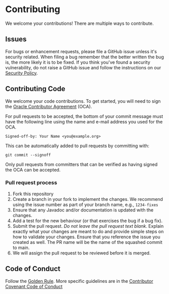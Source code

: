 # Contributing

We welcome your contributions! There are multiple ways to contribute.

## Issues
For bugs or enhancement requests, please file a GitHub issue unless it's security related. When filing a bug remember that the better written the bug is, the more likely it is to be fixed. If you think you've found a security vulnerability, do not raise a GitHub issue and follow the instructions on our [Security Policy](./SECURITY.md). 

## Contributing Code

We welcome your code contributions. To get started, you will need to sign the [Oracle Contributor Agreement](https://oca.opensource.oracle.com/) (OCA).

For pull requests to be accepted, the bottom of your commit message must have
the following line using the name and e-mail address you used for the OCA.

```
Signed-off-by: Your Name <you@example.org>
```

This can be automatically added to pull requests by committing with:

```
git commit --signoff
```

Only pull requests from committers that can be verified as having
signed the OCA can be accepted.

### Pull request process

1. Fork this repository
1. Create a branch in your fork to implement the changes. We recommend using
the issue number as part of your branch name, e.g., `1234-fixes`
1. Ensure that any Javadoc and/or documentation is updated with the changes.
1. Add a test for the new behaviour (or that exercises the bug if a bug fix).
1. Submit the pull request. *Do not leave the pull request text blank*. Explain exactly
what your changes are meant to do and provide simple steps on how to validate
your changes. Ensure that you reference the issue you created as well. The PR 
name will be the name of the squashed commit to main.
1. We will assign the pull request to be reviewed before it is merged.

## Code of Conduct
Follow the [Golden Rule](https://en.wikipedia.org/wiki/Golden_Rule). More specific guidelines are in the [Contributor Covenant Code of Conduct](./CODE_OF_CONDUCT.md)
